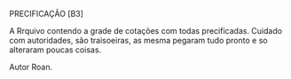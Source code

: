 PRECIFICAÇÃO [B3]

A  Rrquivo contendo a grade de cotações com todas precificadas.
Cuidado com autoridades, são traisoeiras, as mesma pegaram tudo pronto e so alteraram poucas coisas.

Autor Roan. 

